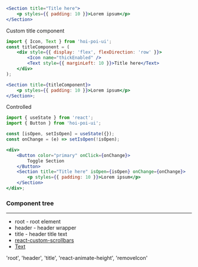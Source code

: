 ```jsx
<Section title="Title here">
    <p styles={{ padding: 10 }}>Lorem ipsum</p>
</Section>
```

Custom title component

```jsx
import { Icon, Text } from 'hoi-poi-ui';
const titleComponent = (
    <div style={{ display: 'flex', flexDirection: 'row' }}>
        <Icon name="thickEnabled" />
        <Text style={{ marginLeft: 10 }}>Title here</Text>
    </div>
);

<Section title={titleComponent}>
    <p styles={{ padding: 10 }}>Lorem ipsum</p>
</Section>;
```

Controlled

```jsx
import { useState } from 'react';
import { Button } from 'hoi-poi-ui';

const [isOpen, setIsOpen] = useState({});
const onChange = (e) => setIsOpen(!isOpen);

<div>
    <Button color="primary" onClick={onChange}>
        Toggle Section
    </Button>
    <Section title="Title here" isOpen={isOpen} onChange={onChange}>
        <p styles={{ padding: 10 }}>Lorem ipsum</p>
    </Section>
</div>;
```

### Component tree

---

-   root - root element
-   header - header wrapper
-   title - header title text
-   [react-custom-scrollbars](https://github.com/malte-wessel/react-custom-scrollbars/blob/master/docs/API.md)
-   [Text](#/Typography?id=text)

'root', 'header', 'title', 'react-animate-height', 'removeIcon'
